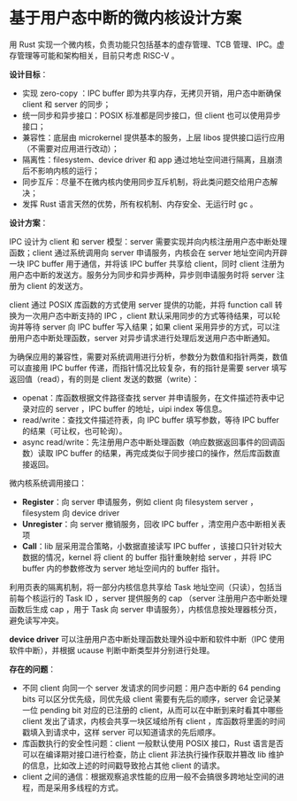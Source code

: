 # 基于用户态中断的微内核设计方案

用 Rust 实现一个微内核，负责功能只包括基本的虚存管理、TCB 管理、IPC。虚存管理等可能和架构相关，目前只考虑 RISC-V 。

**设计目标**：

- 实现 zero-copy ：IPC buffer 即为共享内存，无拷贝开销，用户态中断确保 client 和 server 的同步；
- 统一同步和异步接口：POSIX 标准都是同步接口，但 client 也可以使用异步接口；
- 兼容性：底层由 microkernel 提供基本的服务，上层 libos 提供接口运行应用（不需要对应用进行改动）；
- 隔离性：filesystem、device driver 和 app 通过地址空间进行隔离，且崩溃后不影响内核的运行；
- 同步互斥：尽量不在微内核内使用同步互斥机制，将此类问题交给用户态解决；
- 发挥 Rust 语言天然的优势，所有权机制、内存安全、无运行时 gc 。

**设计方案**：

IPC 设计为 client 和 server 模型：server 需要实现并向内核注册用户态中断处理函数；client 通过系统调用向 server 申请服务，内核会在 server 地址空间内开辟一块 IPC buffer 用于通信，并将该 IPC buffer 共享给 client，同时 client 注册为用户态中断的发送方。服务分为同步和异步两种，异步则申请服务时将 server 注册为 client 的发送方。

client 通过 POSIX 库函数的方式使用 server 提供的功能，并将 function call 转换为一次用户态中断支持的 IPC ，client 默认采用同步的方式等待结果，可以轮询并等待 server 向 IPC buffer 写入结果；如果 client 采用异步的方式，可以注册用户态中断处理函数，server 对异步请求进行处理后发送用户态中断通知。

为确保应用的兼容性，需要对系统调用进行分析，参数分为数值和指针两类，数值可以直接用 IPC buffer 传递，而指针情况比较复杂，有的指针是需要 server 填写返回值（read），有的则是 client 发送的数据（write）：

- openat：库函数根据文件路径查找 server 并申请服务，在文件描述符表中记录对应的 server ，IPC buffer 的地址，uipi index 等信息。 
- read/write：查找文件描述符表，向 IPC buffer 填写参数，等待 IPC buffer 的结果（可让权，也可轮询）。
- async read/write：先注册用户态中断处理函数（响应数据返回事件的回调函数）读取 IPC buffer 的结果，再完成类似于同步接口的操作，然后库函数直接返回。

微内核系统调用接口：

- **Register**：向 server 申请服务，例如 client 向 filesystem server ，filesystem 向 device driver
- **Unregister**：向 server 撤销服务，回收 IPC buffer ，清空用户态中断相关表项
- **Call**：lib 层采用混合策略，小数据直接读写 IPC buffer ，该接口只针对较大数据的情况，kernel 将 client 的 buffer 指针重映射给 server ，并将 IPC buffer 内的参数修改为 server 地址空间内的 buffer 指针。

利用页表的隔离机制，将一部分内核信息共享给 Task 地址空间（只读），包括当前每个核运行的 Task ID ，server 提供服务的 cap （server 注册用户态中断处理函数后生成 cap ，用于 Task 向 server 申请服务），内核信息按处理器核分页，避免读写冲突。

**device driver** 可以注册用户态中断处理函数处理外设中断和软件中断（IPC 使用软件中断），并根据 ucause 判断中断类型并分别进行处理。

**存在的问题**：

- 不同 client 向同一个 server 发请求的同步问题：用户态中断的 64 pending bits 可以区分优先级，同优先级 client 需要有先后的顺序，server 会记录某一位 pending bit 对应的已注册的 client，从而可以在中断到来时看其中哪些 client 发出了请求，内核会共享一块区域给所有 client ，库函数将里面的时间戳填入到请求中，这样 server 可以知道请求的先后顺序。
- 库函数执行的安全性问题：client 一般默认使用 POSIX 接口，Rust 语言是否可以在编译期对接口进行检查，防止 client 非法执行操作获取并篡改 lib 维护的信息，比如改上述的时间戳导致抢占其他 client 的请求。
- client 之间的通信：根据观察追求性能的应用一般不会搞很多跨地址空间的进程，而是采用多线程的方式。